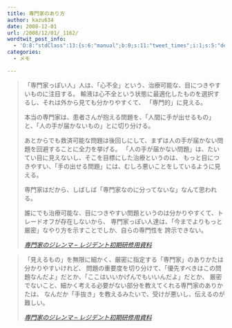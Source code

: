 ```yaml
---
title: 専門家のあり方
author: kazu634
date: 2008-12-01
url: /2008/12/01/_1162/
wordtwit_post_info:
  - 'O:8:"stdClass":13:{s:6:"manual";b:0;s:11:"tweet_times";i:1;s:5:"delay";i:0;s:7:"enabled";i:1;s:10:"separation";s:2:"60";s:7:"version";s:3:"3.7";s:14:"tweet_template";b:0;s:6:"status";i:2;s:6:"result";a:0:{}s:13:"tweet_counter";i:2;s:13:"tweet_log_ids";a:1:{i:0;i:4413;}s:9:"hash_tags";a:0:{}s:8:"accounts";a:1:{i:0;s:7:"kazu634";}}'
categories:
  - メモ

---
```

<div class="section">
<blockquote title="専門家のジレンマ - レジデント初期研修用資料" cite="http://medt00lz.s59.xrea.com/wp/archives/148">
<p>
      「専門家っぽい人」人は、「心不全」という、治療可能な、目につきやすいものに注目する。 輸液は心不全という状態に最適化したものを選択するし、それは外から見ても分かりやすくて、 「専門的」に見える。
</p>
    
<p>
      本当の専門家は、患者さんが抱える問題を、「人間に手が出せるもの」と、「人の手が届かないもの」とに切り分ける。
</p>
    
<p>
      あとからでも救済可能な問題は後回しにして、まずは人の手が届かない問題を回避することに全力を挙げる。 「人の手が届かない問題」は、たいてい目に見えないし、そこを目標にした治療というのは、 もっと目につきやすい、「手の出せる問題」には、むしろ悪いことをしているように見える。
</p>
    
<p>
      専門家はだから、しばしば「専門家なのに分ってないな」なんて思われる。
</p>
    
<p>
      誰にでも治療可能な、目につきやすい問題というのは分かりやすくて、トレードオフが存在しないから、 専門家っぽい人達は、「今までよりもっと厳密」なやり方を示すことでしか、自らの専門性を 誇示できない。
</p>
    
<p>
<cite><a href="http://medt00lz.s59.xrea.com/wp/archives/148" onclick="__gaTracker('send', 'event', 'outbound-article', 'http://medt00lz.s59.xrea.com/wp/archives/148', '専門家のジレンマ &#8211; レジデント初期研修用資料');" target="_blank">専門家のジレンマ &#8211; レジデント初期研修用資料</a></cite>
</p>
</blockquote>
  
<blockquote title="専門家のジレンマ - レジデント初期研修用資料" cite="http://medt00lz.s59.xrea.com/wp/archives/148">
<p>
      「見えるもの」を無限に細かく、厳密に指定する「専門家」のありかたは分かりやすいけれど、 問題の重要度を切り分けて、「優先すべきはこの問題なんだよ」だとか、「ここはいいかげんでもいいんだよ」だとか、 厳密でないこと、細かく考える必要がない部分を教えてくれる専門家のありかたは、 なんだか「手抜き」を教えるみたいで、受けが悪いし、伝えるのが難しい。
</p>
    
<p>
<cite><a href="http://medt00lz.s59.xrea.com/wp/archives/148" onclick="__gaTracker('send', 'event', 'outbound-article', 'http://medt00lz.s59.xrea.com/wp/archives/148', '専門家のジレンマ &#8211; レジデント初期研修用資料');" target="_blank">専門家のジレンマ &#8211; レジデント初期研修用資料</a></cite>
</p>
</blockquote>
</div>